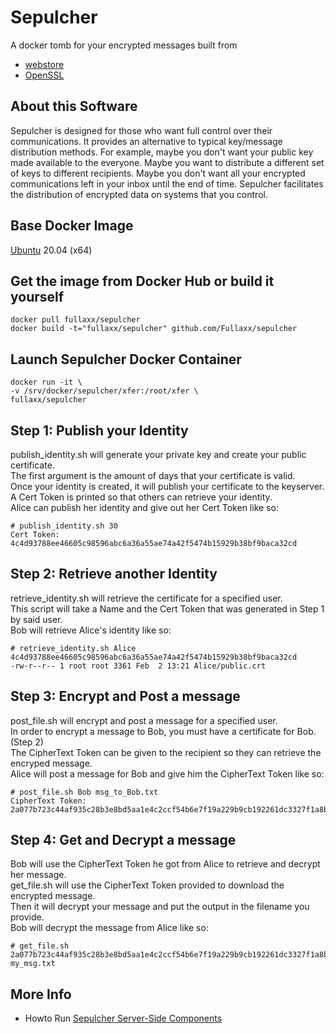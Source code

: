 # Sepulcher
A docker tomb for your encrypted messages built from
* [webstore](https://github.com/Fullaxx/webstore)
* [OpenSSL](https://www.openssl.org/)

## About this Software
Sepulcher is designed for those who want full control over their communications.
It provides an alternative to typical key/message distribution methods.
For example, maybe you don't want your public key made available to the everyone.
Maybe you want to distribute a different set of keys to different recipients.
Maybe you don't want all your encrypted communications left in your inbox until the end of time.
Sepulcher facilitates the distribution of encrypted data on systems that you control.

## Base Docker Image
[Ubuntu](https://hub.docker.com/_/ubuntu) 20.04 (x64)

## Get the image from Docker Hub or build it yourself
```
docker pull fullaxx/sepulcher
docker build -t="fullaxx/sepulcher" github.com/Fullaxx/sepulcher
```

## Launch Sepulcher Docker Container
```
docker run -it \
-v /srv/docker/sepulcher/xfer:/root/xfer \
fullaxx/sepulcher
```

## Step 1: Publish your Identity
publish_identity.sh will generate your private key and create your public certificate. \
The first argument is the amount of days that your certificate is valid. \
Once your identity is created, it will publish your certificate to the keyserver. \
A Cert Token is printed so that others can retrieve your identity. \
Alice can publish her identity and give out her Cert Token like so:
```
# publish_identity.sh 30
Cert Token: 4c4d93788ee46605c98596abc6a36a55ae74a42f5474b15929b38bf9baca32cd
```

## Step 2: Retrieve another Identity
retrieve_identity.sh will retrieve the certificate for a specified user. \
This script will take a Name and the Cert Token that was generated in Step 1 by said user. \
Bob will retrieve Alice's identity like so:
```
# retrieve_identity.sh Alice 4c4d93788ee46605c98596abc6a36a55ae74a42f5474b15929b38bf9baca32cd
-rw-r--r-- 1 root root 3361 Feb  2 13:21 Alice/public.crt
```

## Step 3: Encrypt and Post a message
post_file.sh will encrypt and post a message for a specified user. \
In order to encrypt a message to Bob, you must have a certificate for Bob. (Step 2) \
The CipherText Token can be given to the recipient so they can retrieve the encryped message. \
Alice will post a message for Bob and give him the CipherText Token like so:
```
# post_file.sh Bob msg_to_Bob.txt
CipherText Token: 2a077b723c44af935c28b3e8bd5aa1e4c2ccf54b6e7f19a229b9cb192261dc3327f1a8bc31886e944f4c02087daec87365b150f96c4ad0ed22556f317e6390b2
```

## Step 4: Get and Decrypt a message
Bob will use the CipherText Token he got from Alice to retrieve and decrypt her message. \
get_file.sh will use the CipherText Token provided to download the encrypted message. \
Then it will decrypt your message and put the output in the filename you provide. \
Bob will decrypt the message from Alice like so:
```
# get_file.sh 2a077b723c44af935c28b3e8bd5aa1e4c2ccf54b6e7f19a229b9cb192261dc3327f1a8bc31886e944f4c02087daec87365b150f96c4ad0ed22556f317e6390b2 my_msg.txt
```

## More Info
* Howto Run [Sepulcher Server-Side Components](https://github.com/Fullaxx/sepulcher/blob/master/SERVERSIDE.md)
